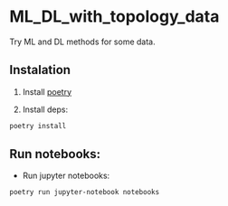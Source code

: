 # ML_DL_with_topology_data
Try ML and DL methods for some data.

## Instalation

1. Install [poetry](https://python-poetry.org/)

2. Install deps:

```bash
poetry install
```

## Run notebooks:

* Run jupyter notebooks:

```bash
poetry run jupyter-notebook notebooks
```
